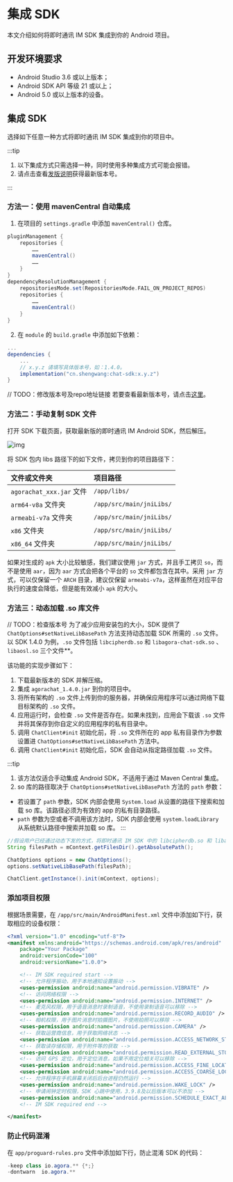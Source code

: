 # 集成 SDK

本文介绍如何将即时通讯 IM SDK 集成到你的 Android 项目。

## 开发环境要求

- Android Studio 3.6 或以上版本；
- Android SDK API 等级 21 或以上；
- Android 5.0 或以上版本的设备。

## 集成 SDK

选择如下任意一种方式将即时通讯 IM SDK 集成到你的项目中。

:::tip

1. 以下集成方式只需选择一种，同时使用多种集成方式可能会报错。
2. 请点击查看[发版说明](releasenote.html)获得最新版本号。

:::

### 方法一：使用 mavenCentral 自动集成


1. 在项目的 `settings.gradle` 中添加 `mavenCentral()` 仓库。

```gradle
pluginManagement {
    repositories {
        ……
        mavenCentral()
        ……
    }
}
dependencyResolutionManagement {
    repositoriesMode.set(RepositoriesMode.FAIL_ON_PROJECT_REPOS)
    repositories {
        ……
        mavenCentral()
    }
}
```

2. 在 `module` 的 `build.gradle` 中添加如下依赖：

```gradle
...
dependencies {
    ...
    // x.y.z 请填写具体版本号，如：1.4.0。
    implementation("cn.shengwang:chat-sdk:x.y.z")
}
```
// TODO：修改版本号及repo地址链接
若要查看最新版本号，请点击[这里](releasenote.html)。

### 方法二：手动复制 SDK 文件

打开 SDK 下载页面，获取最新版的即时通讯 IM Android SDK，然后解压。

![img](@static/images/android/sdk-files.png)

将 SDK 包内 libs 路径下的如下文件，拷贝到你的项目路径下：

| 文件或文件夹                 | 项目路径               |
|:-----------------------| :--------------------- |
| `agorachat_xxx.jar` 文件 | `/app/libs/`            |
| `arm64-v8a` 文件夹        | `/app/src/main/jniLibs/` |
| `armeabi-v7a` 文件夹      | `/app/src/main/jniLibs/` |
| `x86` 文件夹              | `/app/src/main/jniLibs/` |
| `x86_64` 文件夹           | `/app/src/main/jniLibs/` |

如果对生成的 `apk` 大小比较敏感，我们建议使用 `jar` 方式，并且手工拷贝 `so`，而不是使用 `aar`，因为 `aar` 方式会把各个平台的 `so` 文件都包含在其中。采用 `jar` 方式，可以仅保留一个 `ARCH` 目录，建议仅保留 `armeabi-v7a`，这样虽然在对应平台执行的速度会降低，但是能有效减小 `apk` 的大小。

### 方法三：动态加载 .so 库文件
// TODO：检查版本号
为了减少应用安装包的大小，SDK 提供了 `ChatOptions#setNativeLibBasePath` 方法支持动态加载 SDK 所需的 `.so` 文件。以 SDK 1.4.0 为例，`.so` 文件包括 `libcipherdb.so` 和 `libagora-chat-sdk.so` 、 `libaosl.so` 三个文件**。

该功能的实现步骤如下：

1. 下载最新版本的 SDK 并解压缩。
2. 集成 `agorachat_1.4.0.jar` 到你的项目中。
3. 将所有架构的 `.so` 文件上传到你的服务器，并确保应用程序可以通过网络下载目标架构的 `.so` 文件。
4. 应用运行时，会检查 `.so` 文件是否存在。如果未找到，应用会下载该 `.so` 文件并将其保存到你自定义的应用程序的私有目录中。
5. 调用 `ChatClient#init` 初始化前，将 `.so` 文件所在的 app 私有目录作为参数设置进 `ChatOptions#setNativeLibBasePath` 方法中。
6. 调用 `ChatClient#init` 初始化后，SDK 会自动从指定路径加载 `.so` 文件。

:::tip
1. 该方法仅适合手动集成 Android SDK，不适用于通过 Maven Central 集成。
2. so 库的路径取决于 `ChatOptions#setNativeLibBasePath` 方法的 `path` 参数：
- 若设置了 `path` 参数，SDK 内部会使用 `System.load` 从设置的路径下搜索和加载 so 库。该路径必须为有效的 app 的私有目录路径。
- `path` 参数为空或者不调用该方法时，SDK 内部会使用 `system.loadLibrary` 从系统默认路径中搜索并加载 so 库。
:::

```java
//假设用户已经通过动态下发的方式，将即时通讯 IM SDK 中的 libcipherdb.so 和 libagora-chat-sdk.so、libaosl.so 三个 so 库，放到 app 的 /data/data/packagename/files 目录下。
String filesPath = mContext.getFilesDir().getAbsolutePath();

ChatOptions options = new ChatOptions();
options.setNativeLibBasePath(filesPath);

ChatClient.getInstance().init(mContext, options);

```

### 添加项目权限

根据场景需要，在 `/app/src/main/AndroidManifest.xml` 文件中添加如下行，获取相应的设备权限：

```xml
<?xml version="1.0" encoding="utf-8"?>
<manifest xmlns:android="https://schemas.android.com/apk/res/android"
    package="Your Package"
    android:versionCode="100"
    android:versionName="1.0.0">

    <!-- IM SDK required start -->
    <!-- 允许程序振动，用于本地通知设置振动 -->
    <uses-permission android:name="android.permission.VIBRATE" />
    <!-- 访问网络权限 -->
    <uses-permission android:name="android.permission.INTERNET" />
    <!-- 麦克风权限，用于语音消息时录制语音，不使用录制语音可以移除 -->
    <uses-permission android:name="android.permission.RECORD_AUDIO" />
    <!-- 相机权限，用于图片消息时拍摄图片，不使用拍照可以移除 -->
    <uses-permission android:name="android.permission.CAMERA" />
    <!-- 获取运营商信息，用于获取网络状态 -->
    <uses-permission android:name="android.permission.ACCESS_NETWORK_STATE"/>
    <!-- 获取读存储权限，用于附件等的获取 -->
    <uses-permission android:name="android.permission.READ_EXTERNAL_STORAGE"/>
    <!-- 访问 GPS 定位，用于定位消息，如果不用定位相关可以移除 -->
    <uses-permission android:name="android.permission.ACCESS_FINE_LOCATION" />
    <uses-permission android:name="android.permission.ACCESS_COARSE_LOCATION"/>
    <!-- 允许程序在手机屏幕关闭后后台进程仍然运行 -->
    <uses-permission android:name="android.permission.WAKE_LOCK" />
    <!-- 申请闹钟定时权限，SDK 心跳中使用，3.9.8及以后版本可以不添加 -->
    <uses-permission android:name="android.permission.SCHEDULE_EXACT_ALARM" />
    <!-- IM SDK required end -->

</manifest>
```

### 防止代码混淆

在 `app/proguard-rules.pro` 文件中添加如下行，防止混淆 SDK 的代码：

```java
-keep class io.agora.** {*;}
-dontwarn  io.agora.**
```